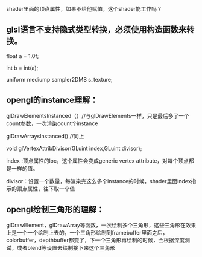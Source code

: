 shader里面的顶点属性，如果不给他赋值，这个shader能工作吗？



## glsl语言不支持隐式类型转换，必须使用构造函数来转换。

float a = 1.0f;

int b = int(a);

uniform mediump sampler2DMS s_texture;

## opengl的instance理解：

glDrawElementsInstanced（）//与glDrawElements一样，只是最后多了一个count参数，一次渲染count个instance

glDrawArraysInstanced() //同上

void glVertexAttribDivisor(GLuint index,GLuint divisor);

index :顶点属性的loc，这个属性会变成generic vertex attribute，对每个顶点都是一样的值。

divisor：设置一个数量，每渲染完这么多个instance的时候，shader里面index指示的顶点属性，往下取一个值



## opengl绘制三角形的理解：

​	glDrawElement，glDrawArray等函数，一次绘制多个三角形，这些三角形在效果上是一个一个绘制上去的，一个三角形绘制到framebuffer里面之后，colorbuffer，depthbuffer都变了，下一个三角形再绘制的时候，会根据深度测试，或者blend等设置去绘制接下来这个三角形